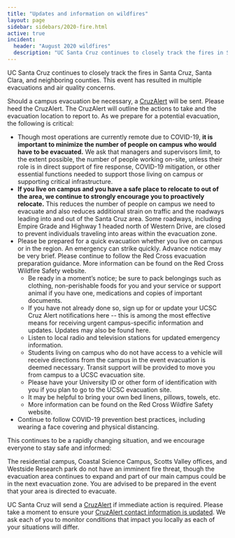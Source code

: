 ```yaml
---
title: "Updates and information on wildfires"
layout: page 
sidebar: sidebars/2020-fire.html
active: true
incident:
  header: "August 2020 wildfires"
  description: "UC Santa Cruz continues to closely track the fires in Santa Cruz, Santa Clara, and neighboring counties. This event has resulted in multiple evacuations and air quality concerns."
---
```


UC Santa Cruz continues to closely track the fires in Santa Cruz, Santa Clara, and neighboring counties. This event has resulted in multiple evacuations and air quality concerns.

Should a campus evacuation be necessary, a [CruzAlert](https://oes.ucsc.edu/cruzalert/) will be sent. Please heed the CruzAlert. The CruzAlert will outline the actions to take and the evacuation location to report to. As we prepare for a potential evacuation, the following is critical:

- Though most operations are currently remote due to COVID-19, **it is important to minimize the number of people on campus who would have to be evacuated.** We ask that managers and supervisors limit, to the extent possible, the number of people working on-site, unless their role is in direct support of fire response, COVID-19 mitigation, or other essential functions needed to support those living on campus or supporting critical infrastructure.
- **If you live on campus and you have a safe place to relocate to out of the area, we continue to strongly encourage you to proactively relocate.** This reduces the number of people on campus we need to evacuate and also reduces additional strain on traffic and the roadways leading into and out of the Santa Cruz area. Some roadways, including Empire Grade and Highway 1 headed north of Western Drive, are closed to prevent individuals traveling into areas within the evacuation zone.
- Please be prepared for a quick evacuation whether you live on campus or in the region. An emergency can strike quickly. Advance notice may be very brief. Please continue to follow the Red Cross evacuation preparation guidance. More information can be found on the Red Cross Wildfire Safety website.
  - Be ready in a moment’s notice; be sure to pack belongings such as clothing, non-perishable foods for you and your service or support animal if you have one, medications and copies of important documents.
  - If you have not already done so, sign up for or update your UCSC Cruz Alert notifications here -- this is among the most effective means for receiving urgent campus-specific information and updates. Updates may also be found here.
  - Listen to local radio and television stations for updated emergency information.
  - Students living on campus who do not have access to a vehicle will receive directions from the campus in the event evacuation is deemed necessary. Transit support will be provided to move you from campus to a UCSC evacuation site.
  - Please have your University ID or other form of identification with you if you plan to go to the UCSC evacuation site.
  - It may be helpful to bring your own bed linens, pillows, towels, etc.
  - More information can be found on the Red Cross Wildfire Safety website.
- Continue to follow COVID-19 prevention best practices, including wearing a face covering and physical distancing.

This continues to be a rapidly changing situation, and we encourage everyone to stay safe and informed:

The residential campus, Coastal Science Campus, Scotts Valley offices, and Westside Research park do not have an imminent fire threat, though the evacuation area continues to expand and part of our main campus could be in the next evacuation zone. You are advised to be prepared in the event that your area is directed to evacuate.

UC Santa Cruz will send a [CruzAlert](https://oes.ucsc.edu/cruzalert/) if immediate action is required. Please take a moment to ensure your [CruzAlert contact information is updated](https://oes.ucsc.edu/cruzalert/). We ask each of you to monitor conditions that impact you locally as each of your situations will differ.
